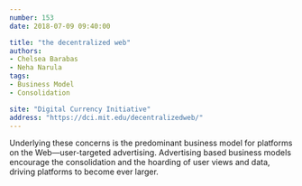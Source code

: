```yaml
---
number: 153
date: 2018-07-09 09:40:00

title: "the decentralized web"
authors:
- Chelsea Barabas
- Neha Narula
tags:
- Business Model
- Consolidation

site: "Digital Currency Initiative"
address: "https://dci.mit.edu/decentralizedweb/"
---
```


Underlying these concerns is the predominant business model for platforms on the Web—user-targeted advertising. Advertising based business models encourage the consolidation and the hoarding of user views and data, driving platforms to become ever larger.
